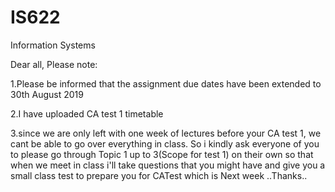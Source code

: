 # IS622
Information Systems

Dear all, Please note:

1.Please be informed that the assignment due dates have been extended to 30th August 2019

2.I have uploaded CA test 1 timetable

3.since we are only left with one week of lectures before your CA test 1, we cant be able to go over everything in class. So i kindly ask everyone of you to please go through Topic 1 up to 3(Scope for test 1) on their own so that when we meet in class i'll take questions that you might have and give you a small class test to prepare you for CATest which is Next week ..Thanks..
